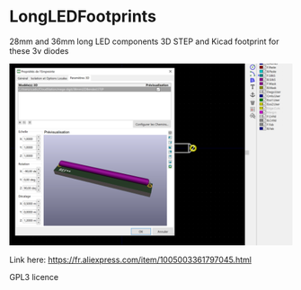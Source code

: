 # LongLEDFootprints
28mm and 36mm long LED components
3D STEP and Kicad footprint for these 3v diodes

![alt text](https://github.com/ccadic/LongLEDFootprints/blob/main/kicad1.jpg)

Link here: https://fr.aliexpress.com/item/1005003361797045.html

GPL3 licence

